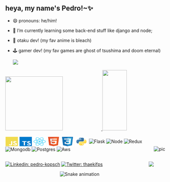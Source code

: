 ## heya, my name's Pedro!~✨

- 😄 pronouns: he/him!
- 🌱 I’m currently learning some back-end stuff like django and node;
- 🎴 otaku dev! (my fav anime is bleach)
- 🕹 gamer dev! (my fav games are ghost of tsushima and doom eternal)

  <img src="https://mir-s3-cdn-cf.behance.net/project_modules/fs/9afe0493484903.5e66500f8dea4.gif"/>

<div>
  <a href="https://github.com/kopsch" target="_blank">
    <img width="60%" height="170em" src="https://github-readme-stats.vercel.app/api?username=kopsch&hide=stars&count_private=true&show_icons=true&theme=radical"/>
    <img width="39%" height="190em" src="https://github-readme-stats.vercel.app/api/top-langs/?username=kopsch&layout=compact&theme=radical&langs_count=6"/>
  </a>
</div>

<div style="display: inline_block"><br>
  <img align="center" alt="Js" height="30" width="40" src="https://raw.githubusercontent.com/devicons/devicon/master/icons/javascript/javascript-plain.svg">
  <img align="center" alt="Ts" height="30" width="40" src="https://raw.githubusercontent.com/devicons/devicon/master/icons/typescript/typescript-plain.svg">
  <img align="center" alt="React" height="30" width="40" src="https://raw.githubusercontent.com/devicons/devicon/master/icons/react/react-original.svg">
  <img align="center" alt="HTML" height="30" width="40" src="https://raw.githubusercontent.com/devicons/devicon/master/icons/html5/html5-original.svg">
  <img align="center" alt="CSS" height="30" width="40" src="https://raw.githubusercontent.com/devicons/devicon/master/icons/css3/css3-original.svg">
  <img align="center" alt="Python" height="30" width="40" src="https://raw.githubusercontent.com/devicons/devicon/master/icons/python/python-original.svg">
  <img align="center" alt="Flask" height="30" width="" src="https://i.imgur.com/mXtdGmP.png" />
  <img align="center" alt="Node" height="30" width="40" src="https://cdn.jsdelivr.net/gh/devicons/devicon/icons/nodejs/nodejs-original.svg" />
  <img align="center" alt="Redux" height="30" width="40" src="https://cdn.jsdelivr.net/gh/devicons/devicon/icons/redux/redux-original.svg" />
  <img align="center" alt="Mongodb" height="30" width="40" src="https://cdn.jsdelivr.net/gh/devicons/devicon/icons/mongodb/mongodb-original-wordmark.svg" />       
  <img align="center" alt="Postgres" height="30" width="40" src="https://cdn.jsdelivr.net/gh/devicons/devicon/icons/postgresql/postgresql-original-wordmark.svg" />
      <img align="center" alt="Aws" height="40" width="" src="https://cdn.icon-icons.com/icons2/2407/PNG/512/aws_icon_146074.png" />  


  <img align="right" alt="pic" height="150" src="https://s1.gifyu.com/images/output-onlinegiftools37a605ea5156814f.gif">
</div>
  
  ##
  
  <div> 

  <a href = "mailto:pedrokopsch@gmail.com"><img align="right" src="https://img.shields.io/badge/-Gmail-%23333?style=for-the-badge&logo=gmail&logoColor=white" target="_blank"></a>
  
  [![Linkedin: pedro-kopsch](https://img.shields.io/badge/-Pedro_Kopsch-blue?style=flat-square&logo=Linkedin&logoColor=white&link=https://www.linkedin.com/in/pedro-kopsch/)](https://www.linkedin.com/in/pedro-kopsch/)
[![Twitter: thaekifps](https://img.shields.io/twitter/follow/thaekifps?style=social)](https://twitter.com/thaekifps)
</div>

<div align="center">
  
![Snake animation](https://github.com/kopsch/kopsch/blob/output/github-contribution-grid-snake.svg)
  
</div>

<!--
**kopsch/kopsch** is a ✨ _special_ ✨ repository because its `README.md` (this file) appears on your GitHub profile.

Here are some ideas to get you started:

- 🔭 I’m currently working on ...
- 🌱 I’m currently learning ...
- 👯 I’m looking to collaborate on ...
- 🤔 I’m looking for help with ...
- 💬 Ask me about ...
- 📫 How to reach me: ...
- 😄 Pronouns: ...
- ⚡ Fun fact: ...
-->
